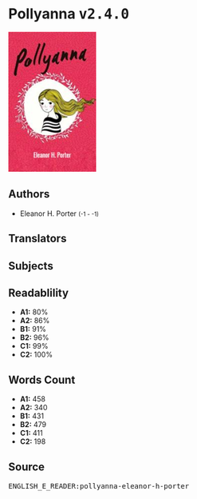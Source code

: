 # Pollyanna <kbd>v2.4.0</kbd>

![](./cover.medium.jpg "")

## Authors


 - Eleanor H. Porter <small>(-1 - -1)</small>

## Translators



## Subjects



## Readablility


 - **A1:** 80%
 - **A2:** 86%
 - **B1:** 91%
 - **B2:** 96%
 - **C1:** 99%
 - **C2:** 100%

## Words Count


 - **A1:** 458
 - **A2:** 340
 - **B1:** 431
 - **B2:** 479
 - **C1:** 411
 - **C2:** 198

## Source


<kbd>ENGLISH_E_READER:pollyanna-eleanor-h-porter</kbd>
